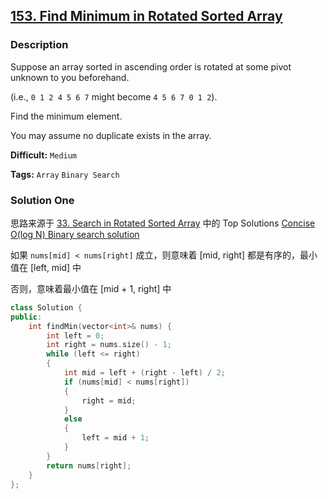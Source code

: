 ## [153. Find Minimum in Rotated Sorted Array](https://leetcode.com/problems/find-minimum-in-rotated-sorted-array/description/)

### Description

Suppose an array sorted in ascending order is rotated at some pivot unknown to you beforehand.

(i.e., `0 1 2 4 5 6 7` might become `4 5 6 7 0 1 2`).

Find the minimum element.

You may assume no duplicate exists in the array.

**Difficult:** `Medium`

**Tags:** `Array` `Binary Search`

### Solution One

思路来源于 [33. Search in Rotated Sorted Array](https://leetcode.com/problems/search-in-rotated-sorted-array/description/) 中的 Top Solutions [Concise O(log N) Binary search solution](https://discuss.leetcode.com/topic/3538/concise-o-log-n-binary-search-solution)

如果 `nums[mid] < nums[right]` 成立，则意味着 [mid, right] 都是有序的，最小值在 [left, mid] 中

否则，意味着最小值在 [mid + 1, right] 中

```c++
class Solution {
public:
    int findMin(vector<int>& nums) {
        int left = 0;
        int right = nums.size() - 1;
        while (left <= right)
        {
            int mid = left + (right - left) / 2;
            if (nums[mid] < nums[right])
            {
                right = mid;
            }
            else
            {
                left = mid + 1;
            }
        }
        return nums[right];
    }
};
```
